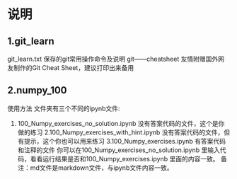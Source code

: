 说明
=====
1.git_learn
----
git_learn.txt  保存的git常用操作命令及说明
git——cheatsheet 友情附赠国外网友制作的Git Cheat Sheet，建议打印出来备用

2.numpy_100
----
使用方法
文件夹有三个不同的ipynb文件:
1. 100_Numpy_exercises_no_solution.ipynb 
没有答案代码的文件，这个是你做的练习
2.100_Numpy_exercises_with_hint.ipynb
没有答案代码的文件，但有提示，这个你也可以用来练习
3.100_Numpy_exercises.ipynb
有答案代码和注释的文件
你可以在100_Numpy_exercises_no_solution.ipynb 里输入代码，看看运行结果是否和100_Numpy_exercises.ipynb 里面的内容一致。
备注：md文件是markdown文件，与ipynb文件内容一致。
